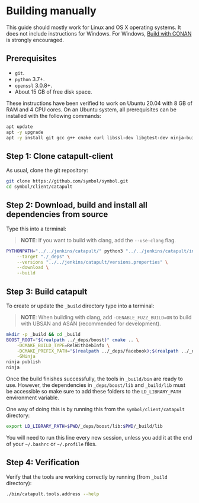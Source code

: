 # Building manually

This guide should mostly work for Linux and OS X operating systems.
It does not include instructions for Windows.
For Windows, [Build with CONAN](BUILD-conan.md) is strongly encouraged.

## Prerequisites

- ``git``.
- ``python`` 3.7+.
- ``openssl`` 3.0.8+.
- About 15 GB of free disk space.

These instructions have been verified to work on Ubuntu 20.04 with 8 GB of RAM and 4 CPU cores.
On an Ubuntu system, all prerequisites can be installed with the following commands:

```sh
apt update
apt -y upgrade
apt -y install git gcc g++ cmake curl libssl-dev libgtest-dev ninja-build pkg-config python3-pip
```

## Step 1: Clone catapult-client

As usual, clone the git repository:

```sh
git clone https://github.com/symbol/symbol.git
cd symbol/client/catapult
```

## Step 2: Download, build and install all dependencies from source

Type this into a terminal:

> **NOTE**:
> If you want to build with clang, add the `--use-clang` flag.

```sh
PYTHONPATH="../../jenkins/catapult/" python3 "../../jenkins/catapult/installDepsLocal.py" \
	--target "./_deps" \
	--versions "../../jenkins/catapult/versions.properties" \
	--download \
	--build
```

## Step 3: Build catapult

To create or update the ``_build`` directory type into a terminal:

> **NOTE**:
> When building with clang, add `-DENABLE_FUZZ_BUILD=ON` to build with UBSAN and ASAN (recommended for development).

```sh
mkdir -p _build && cd _build
BOOST_ROOT="$(realpath ../_deps/boost)" cmake .. \
	-DCMAKE_BUILD_TYPE=RelWithDebInfo \
	-DCMAKE_PREFIX_PATH="$(realpath ../_deps/facebook);$(realpath ../_deps/google);$(realpath ../_deps/mongodb);$(realpath ../_deps/zeromq)" \
	-GNinja
ninja publish
ninja
```

Once the build finishes successfully, the tools in ``_build/bin`` are ready to use. However, the dependencies in ``_deps/boost/lib`` and ``_build/lib`` must be accessible so make sure to add these folders to the ``LD_LIBRARY_PATH`` environment variable.

One way of doing this is by running this from the ``symbol/client/catapult`` directory:

  ```sh
  export LD_LIBRARY_PATH=$PWD/_deps/boost/lib:$PWD/_build/lib
  ```

You will need to run this line every new session, unless you add it at the end of your ``~/.bashrc`` or ``~/.profile`` files.

## Step 4: Verification

Verify that the tools are working correctly by running (from ``_build`` directory):

```sh
./bin/catapult.tools.address --help
```

